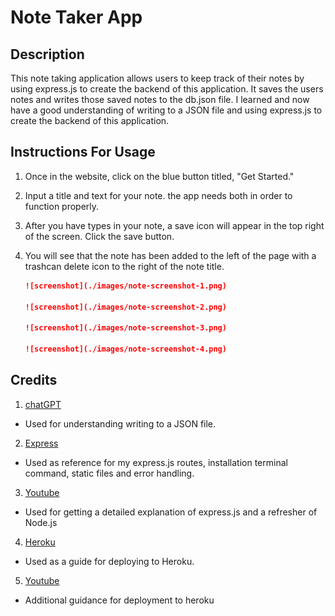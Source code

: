 # Note Taker App

## Description

This note taking application allows users to keep track of their notes by using express.js to create the backend of this 
application. It saves the users notes and writes those saved notes to the db.json file. I learned and now have a good 
understanding of writing to a JSON file and using express.js to create the backend of this application.


## Instructions For Usage

1. Once in the website, click on the blue button titled, "Get Started."

2. Input a title and text for your note. the app needs both in order to function properly.

3. After you have types in your note, a save icon will appear in the top right of the screen. Click the save button.

4. You will see that the note has been added to the left of the page with a trashcan delete icon to the right of the note title. 

    ```md
    ![screenshot](./images/note-screenshot-1.png)

    ![screenshot](./images/note-screenshot-2.png)

    ![screenshot](./images/note-screenshot-3.png)

    ![screenshot](./images/note-screenshot-4.png)

    ```

## Credits

1. [chatGPT](https://chat.openai.com/chat)
 - Used for understanding writing to a JSON file. 

2. [Express](https://expressjs.com/en/starter/basic-routing.html)
 - Used as reference for my express.js routes, installation terminal command, static files and error handling.

3. [Youtube](https://www.youtube.com/watch?v=Oe421EPjeBE&ab_channel=freeCodeCamp.org)
 - Used for getting a detailed explanation of express.js and a refresher of Node.js

4. [Heroku](https://devcenter.heroku.com/articles/git)
 - Used as a guide for deploying to Heroku.

5. [Youtube](https://www.youtube.com/watch?v=DQk3zJlY-eE&t=84s&ab_channel=PedroTech)
 - Additional guidance for deployment to heroku